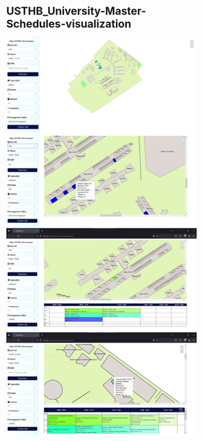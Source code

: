 # USTHB_University-Master-Schedules-visualization
<img src="./display_image.jpg" alt="usthb map" title="usthb map">
<img src="./img2.jpg" alt="schedule day&time" title="schedule day&time">
<img src="./img3.jpg" alt="schedule of professor" title="schedule of professor">
<img src="./img4.jpg" alt="schedule of classes" title="schedule of classes">

